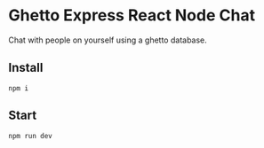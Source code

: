 # Ghetto Express React Node Chat

Chat with people on yourself using a ghetto database.

## Install

```
npm i
```

## Start

```
npm run dev
```
